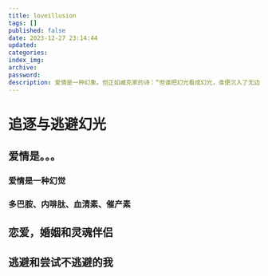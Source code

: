 ```yaml
---
title: loveillusion
tags: []
published: false
date: 2023-12-27 23:14:44
updated:
categories:
index_img:
archive:
password:
description: 爱情是一种幻象。但正如臧克家的诗：“但谁把幻光看成幻光，谁便沉入了无边的苦海。”
---
```

# 追逐与逃避幻光

## 爱情是。。。

### 爱情是一种幻觉

### 多巴胺、内啡肽、血清素、催产素

## 恋爱，婚姻和灵魂伴侣

## 逃避和尝试不逃避的我



